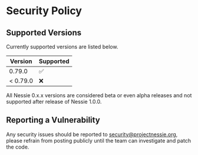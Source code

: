 # Security Policy

## Supported Versions

Currently supported versions are listed below.

| Version  | Supported          |
|----------|--------------------|
| 0.79.0   | :white_check_mark: |
| < 0.79.0 | :x:                |

All Nessie 0.x.x versions are considered beta or even alpha releases and not supported after
release of Nessie 1.0.0.

## Reporting a Vulnerability

Any security issues should be reported to security@projectnessie.org, please refrain from posting publicly until the team can investigate and patch the code.
